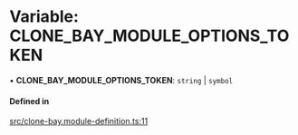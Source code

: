 # Variable: CLONE\_BAY\_MODULE\_OPTIONS\_TOKEN

• **CLONE\_BAY\_MODULE\_OPTIONS\_TOKEN**: `string` \| `symbol`

#### Defined in

[src/clone-bay.module-definition.ts:11](https://github.com/joonashak/nestjs-clone-bay/blob/92443ec/lib/src/clone-bay.module-definition.ts#L11)
